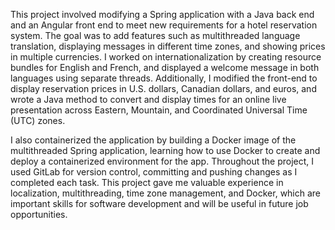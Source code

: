 This project involved modifying a Spring application with a Java back end and an Angular front end to meet new requirements for a hotel reservation system. The goal was to add features such as multithreaded language translation, displaying messages in different time zones, and showing prices in multiple currencies. I worked on internationalization by creating resource bundles for English and French, and displayed a welcome message in both languages using separate threads. Additionally, I modified the front-end to display reservation prices in U.S. dollars, Canadian dollars, and euros, and wrote a Java method to convert and display times for an online live presentation across Eastern, Mountain, and Coordinated Universal Time (UTC) zones.

I also containerized the application by building a Docker image of the multithreaded Spring application, learning how to use Docker to create and deploy a containerized environment for the app. Throughout the project, I used GitLab for version control, committing and pushing changes as I completed each task. This project gave me valuable experience in localization, multithreading, time zone management, and Docker, which are important skills for software development and will be useful in future job opportunities.
